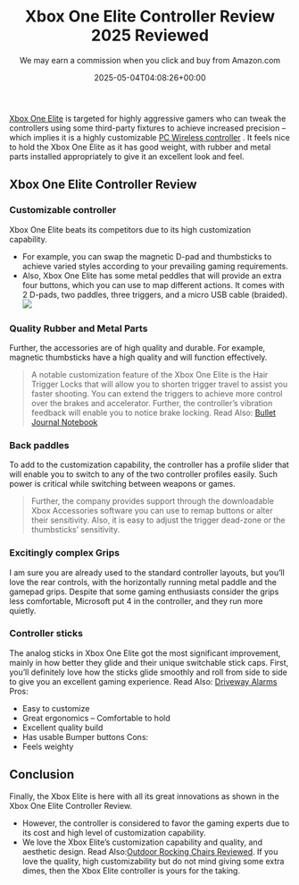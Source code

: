 ﻿---
author: We may earn a commission when you click and buy from Amazon.com
layout: post
title: Xbox One Elite Controller Review 2025 Reviewed
date: '2025-05-04T04:08:26+00:00'
categories:
- Controllers
tags: []
slug: /xbox-one-elite-controller-review/
lastmod: 2025-05-07T12:21:29+03:00
---

[Xbox One Elite](https://www.amazon.com/dp/B00ZDNNRB8/?tag=p-policy-20)
is targeted for highly aggressive gamers who can tweak the controllers using some third-party fixtures to achieve increased precision – which implies it is a highly customizable
[PC Wireless controller](https://pestpolicy.com/)
.
It feels nice to hold the Xbox One Elite as it has good weight, with rubber and metal parts installed appropriately to give it an excellent look and feel.
## Xbox One Elite Controller Review
### Customizable controller
Xbox One Elite beats its competitors due to its high customization capability.
- For example, you can swap the magnetic D-pad and thumbsticks to achieve varied styles according to your prevailing gaming requirements.
- Also, Xbox One Elite has some metal peddles that will provide an extra four buttons, which you can use to map different actions.
It comes with 2 D-pads, two paddles, three triggers, and a micro USB cable (braided).
![](/assets/img/img/)
### Quality Rubber and Metal Parts
Further, the accessories are of high quality and durable. For example, magnetic thumbsticks have a high quality and will function effectively.
> A notable customization feature of the Xbox One Elite is the Hair Trigger Locks that will allow you to shorten trigger travel to assist you faster shooting.
You can extend the triggers to achieve more control over the brakes and accelerator. Further, the controller’s vibration feedback will enable you to notice brake locking.
Read Also:
[Bullet Journal Notebook](https://pestpolicy.com/best-bullet-journal-notebook/)
### Back paddles
To add to the customization capability, the controller has a profile slider that will enable you to switch to any of the two controller profiles easily. Such power is critical while switching between weapons or games.
> Further, the company provides support through the downloadable Xbox Accessories software you can use to remap buttons or alter their sensitivity.
Also, it is easy to adjust the trigger dead-zone or the thumbsticks’ sensitivity.
### Excitingly complex Grips
I am sure you are already used to the standard controller layouts, but you’ll love the rear controls, with the horizontally running metal paddle and the gamepad grips.
Despite that some gaming enthusiasts consider the grips less comfortable, Microsoft put 4 in the controller, and they run more quietly.
### Controller sticks
The analog sticks in Xbox One Elite got the most significant improvement, mainly in how better they glide and their unique switchable stick caps.
First, you’ll definitely love how the sticks glide smoothly and roll from side to side to give you an excellent gaming experience. Read Also:
[Driveway Alarms](https://pestpolicy.com/best-driveway-alarms/)
Pros:
- Easy to customize
- Great ergonomics – Comfortable to hold
- Excellent quality build
- Has usable Bumper buttons
Cons:
- Feels weighty

## Conclusion
Finally, the Xbox Elite is here with all its great innovations as shown in the Xbox One Elite Controller Review.
- However, the controller is considered to favor the gaming experts due to its cost and high level of customization capability.
- We love the Xbox Elite’s customization capability and quality, and aesthetic design. Read Also:[Outdoor Rocking Chairs Reviewed](https://pestpolicy.com/best-outdoor-rocking-chairs/).
If you love the quality, high customizability but do not mind giving some extra dimes, then the Xbox Elite controller is yours for the taking.